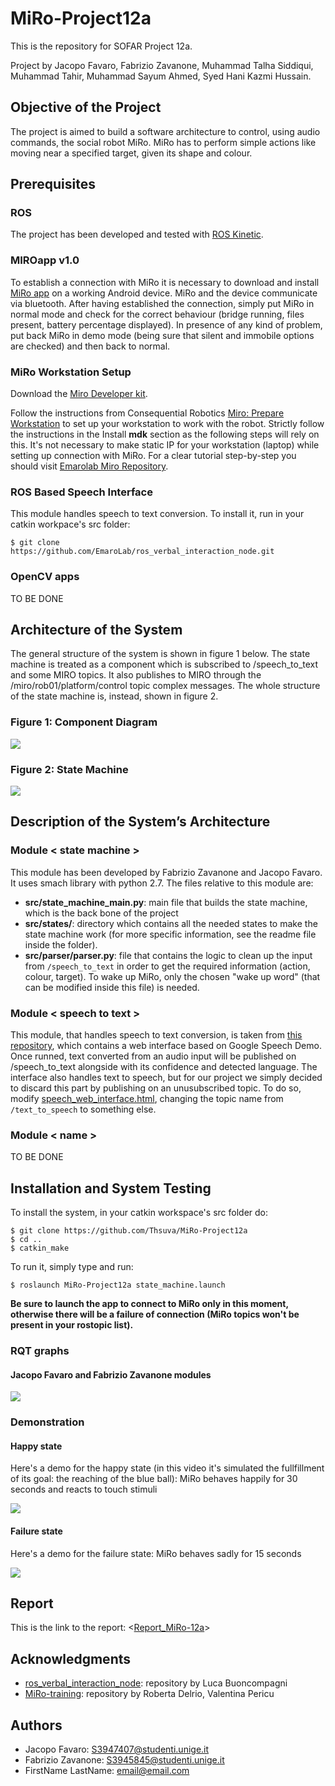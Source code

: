 # MiRo-Project12a

This is the repository for SOFAR Project 12a.

Project by Jacopo Favaro, Fabrizio Zavanone, Muhammad Talha Siddiqui, Muhammad Tahir, Muhammad Sayum Ahmed, Syed Hani Kazmi Hussain.


## Objective of the Project

The project is aimed to build a software architecture to control, using audio commands, the social robot MiRo. MiRo has to perform simple actions like moving near a specified target, given its shape and colour.

## Prerequisites

### ROS
The project has been developed and tested with [ROS Kinetic](http://wiki.ros.org/kinetic/Installation/Ubuntu).

### MIROapp v1.0

To establish a connection with MiRo it is necessary to download and install [MiRo app](http://labs.consequentialrobotics.com/download.php?file=miroapp-200107.apk) on a working Android device.
MiRo and the device communicate via bluetooth. After having established the connection, simply put MiRo in normal mode and check for the correct behaviour (bridge running, files present, battery percentage displayed).
In presence of any kind of problem, put back MiRo in demo mode (being sure that silent and immobile options are checked) and then back to normal.

### MiRo Workstation Setup

Download the [Miro Developer kit](http://labs.consequentialrobotics.com/miro/mdk/).

Follow the instructions from Consequential Robotics [Miro: Prepare Workstation](https://consequential.bitbucket.io/Developer_Preparation_Prepare_workstation.html) to set up your workstation to work with the robot. 
Strictly follow the instructions in the Install **mdk** section as the following steps will rely on this.
It's not necessary to make static IP for your workstation (laptop) while setting up connection with MiRo.
For a clear tutorial step-by-step you should visit [Emarolab Miro Repository](https://github.com/EmaroLab/MIRO.git).

### ROS Based Speech Interface

This module handles speech to text conversion. To install it, run in your catkin workpace's src folder:

```
$ git clone https://github.com/EmaroLab/ros_verbal_interaction_node.git

```

### OpenCV apps 

TO BE DONE

## Architecture of the System

The general structure of the system is shown in figure 1 below. The state machine is treated as a component which is subscribed to /speech_to_text and some MIRO topics. It also publishes to MIRO through the /miro/rob01/platform/control topic complex messages. The whole structure of the state machine is, instead, shown in figure 2.

### Figure 1: Component Diagram
![](https://github.com/Thsuva/MiRo-Project12a/blob/state_machine/docs/ComponentDiagram_sm.jpeg)

### Figure 2: State Machine
![](https://github.com/Thsuva/MiRo-Project12a/blob/state_machine/docs/StateMachine_sm.jpg)


## Description of the System’s Architecture

### Module < state machine >

This module has been developed by Fabrizio Zavanone and Jacopo Favaro. It uses smach library with python 2.7. The files relative to this module are:

* **src/state_machine_main.py**: main file that builds the state machine, which is the back bone of the project
* **src/states/**: directory which contains all the needed states to make the state machine work (for more specific information, see the readme file inside the folder).
* **src/parser/parser.py**: file that contains the logic to clean up the input from `/speech_to_text` in order to get the required information (action, colour, target). To wake up MiRo, only the chosen "wake up word" (that can be modified inside this file) is needed.

### Module < speech to text >

This module, that handles speech to text conversion, is taken from [this repository](https://github.com/EmaroLab/ros_verbal_interaction_node.git), which contains a web interface based on Google Speech Demo.
Once runned, text converted from an audio input will be published on /speech_to_text alongside with its confidence and detected language.
The interface also handles text to speech, but for our project we simply decided to discard this part by publishing on an unusubscribed topic. To do so, modify [speech_web_interface.html](https://github.com/EmaroLab/ros_verbal_interaction_node/blob/master/java-script/speech_web_interface.html), changing the topic name from `/text_to_speech` to something else.

### Module < name >

TO BE DONE

## Installation and System Testing

To install the system, in your catkin workspace's src folder do:

```
$ git clone https://github.com/Thsuva/MiRo-Project12a
$ cd ..
$ catkin_make
```
To run it, simply type and run:

```
$ roslaunch MiRo-Project12a state_machine.launch
```

**Be sure to launch the app to connect to MiRo only in this moment, otherwise there will be a failure of connection (MiRo topics won't be present in your rostopic list).**

### RQT graphs

#### Jacopo Favaro and Fabrizio Zavanone modules

![](https://github.com/Thsuva/MiRo-Project12a/blob/state_machine/docs/rqt_graph.jpg)

### Demonstration

#### Happy state

Here's a demo for the happy state (in this video it's simulated the fullfillment of its goal: the reaching of the blue ball): MiRo behaves happily for 30 seconds and reacts to touch stimuli

[![](https://github.com/Thsuva/MiRo-Project12a/blob/state_machine/docs/MiRo_happy.png)](https://unigeit-my.sharepoint.com/:v:/g/personal/s3947407_studenti_unige_it/ESkJzJxdhqROq0a3JLB8qZ8BbWpVMnt3pAK9d8XSExVqXg?e=yZMEJd)

#### Failure state

Here's a demo for the failure state: MiRo behaves sadly for 15 seconds

[![](https://github.com/Thsuva/MiRo-Project12a/blob/state_machine/docs/MiRo_sad.png)](https://unigeit-my.sharepoint.com/:v:/g/personal/s3947407_studenti_unige_it/ET7sVmuhv5JAlO0pEUt8FDcBSsdetHVc939oVpLJmGD25w?e=KX8phc)

## Report

This is the link to the report: <[Report_MiRo-12a](https://github.com/Thsuva/MiRo-Project12a/blob/state_machine/docs/Report_MiRo-12a.docx)>

## Acknowledgments

* [ros_verbal_interaction_node](https://github.com/EmaroLab/ros_verbal_interaction_node.git): repository by Luca Buoncompagni
* [MiRo-training](https://github.com/EmaroLab/MiRo-training): repository by Roberta Delrio, Valentina Pericu

## Authors
* Jacopo Favaro: S3947407@studenti.unige.it
* Fabrizio Zavanone: S3945845@studenti.unige.it
* FirstName LastName: email@email.com

